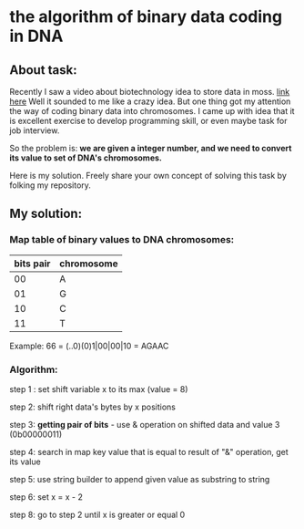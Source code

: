 # the algorithm of binary data coding in DNA 
## About task:
Recently I saw a video about biotechnology idea to store data in moss. [link here](https://www.twistbioscience.com/resources/video/how-does-dna-data-storage-work)
Well it sounded to me like a crazy idea. 
But one thing got my attention the way of coding binary data into chromosomes. I came up with idea that it is excellent exercise to develop programming skill, or even maybe task for job interview.

So the problem is: **we are given a integer number, and we need to convert its value to set of DNA's chromosomes.**

Here is my solution. Freely share your own concept of solving this task by folking my repository. 

## My solution:
### Map table of binary values to DNA chromosomes:
|bits pair|chromosome|
|-----|--------|
|00 | A|
|01 | G|
|10 | C|
|11 | T|

Example:
66 = (..0)(0)1|00|00|10 = AGAAC

### Algorithm:

step 1 : set shift variable x to its max (value = 8)

step 2: shift right data's bytes by x positions

step 3: **getting pair of bits** - use & operation on shifted data and value 3 (0b00000011)

step 4: search in map key value that is equal to result of "&" operation, get its value

step 5: use string builder to append given value as substring to string

step 6: set x = x - 2

step 8: go to step 2 until x is greater or equal 0

